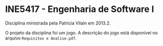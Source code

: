 INE5417 - Engenharia de Software I
==================================

Disciplina ministrada pela Patricia Vilain em 2013.2.

O projeto da disciplina foi um jogo.
A descrição do jogo está disponível no arquivo
`Requisitos e Analise.pdf`.

